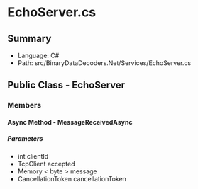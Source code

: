 ﻿# EchoServer.cs

## Summary

* Language: C#
* Path: src/BinaryDataDecoders.Net/Services/EchoServer.cs

## Public Class - EchoServer

### Members

#### Async Method - MessageReceivedAsync

#####  Parameters

 - int clientId 
 - TcpClient accepted 
 - Memory < byte > message 
 - CancellationToken cancellationToken 

